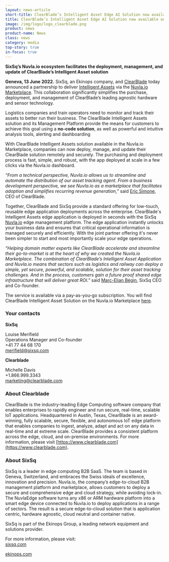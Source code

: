 ```yaml
---
layout: news-article
short-title: ClearBlade’s Intelligent Asset Edge AI Solution now available on SixSq’s Nuvla.io Marketplace 
title: ClearBlade’s Intelligent Asset Edge AI Solution now available on SixSq’s Nuvla.io Marketplace
image: /img/logo/logo_clearblade.png
product: news
product-name: News
class: news
category: media
top-story: true
in-focus: true
---
```


**SixSq’s Nuvla.io ecosystem facilitates the deployment, management, and update of ClearBlade’s Intelligent Asset solution**
 
**Geneva, 13 June 2022.** SixSq, an Ekinops company, and [ClearBlade](https://www.clearblade.com/) today announced a partnership to deliver [Intelligent Assets](https://www.clearblade.com/intelligent-assets/) via the [Nuvla.io Marketplace](https://nuvla.io/marketplace). This collaboration significantly simplifies the purchase, deployment, and management of ClearBlade’s leading agnostic hardware and sensor technology.
 
Logistics companies and train operators need to monitor and track their assets to better run their business. The ClearBlade Intelligent Assets solution and its Management Platform provide the means for customers to achieve this goal using a **no-code solution**, as well as powerful and intuitive analysis tools, alerting and dashboarding
 
With ClearBlade Intelligent Assets solution available in the Nuvla.io Marketplace, companies can now deploy, manage, and update their ClearBlade solution remotely and securely. The purchasing and deployment process is fast, simple, and robust, with the app deployed at scale in a few clicks via the Nuvla.io dashboard.
 
_“From a technical perspective, Nuvla.io allows us to streamline and automate the distribution of our asset tracking agent. From a business development perspective, we see Nuvla.io as a marketplace that facilitates adoption and simplifies recurring revenue generation,”_ said [Eric Simone](https://www.linkedin.com/in/ericsimone/), CEO of ClearBlade.
 
Together, ClearBlade and SixSq provide a standard offering for low-touch, reusable edge application deployments across the enterprise. ClearBlade's Intelligent Assets edge application is deployed in seconds with the SixSq [Nuvla.io](https://nuvla.io/) edge management platform. The edge application instantly unlocks your business data and ensures that critical operational information is managed securely and efficiently. With the joint partner offering it's never been simpler to start and most importantly scale your edge operations.

_“Helping domain matter experts like ClearBlade accelerate and streamline their go-to-market is at the heart of why we created the Nuvla.io Marketplace. The combination of ClearBlade’s Intelligent Asset Application and Nuvla.io means that sectors such as logistics and railway can deploy a simple, yet secure, powerful, and scalable, solution for their asset tracking challenges. And in the process, customers gain a future proof shared edge infrastructure that will deliver great ROI.”_ said [Marc-Elian Bégin](https://www.linkedin.com/in/mebster/), SixSq CEO and Co-founder.
 
The service is available via a pay-as-you-go subscription. You will find ClearBlade Intelligent Asset Solution on the Nuvla.io Marketplace [here](https://nuvla.io/ui/apps/clearblade).

### Your contacts

**SixSq**

Louise Merifield
<br/>
Operations Manager and Co-founder
<br/>
+41 77 44 68 170
<br/>
<merifield@sixsq.com>

**Clearblade**

Michelle Davis
<br/>
+1.866.999.3343
<br/>
<marketing@clearblade.com>



### About Clearblade

ClearBlade is the industry-leading Edge Computing software company that enables enterprises to rapidly engineer and run secure, real-time, scalable IoT applications. Headquartered in Austin, Texas, ClearBlade is an award-winning, fully scalable, secure, flexible, and autonomous IoT edge platform that enables companies to ingest, analyze, adapt and act on any data in real-time and at extreme scale. ClearBlade provides a consistent platform across the edge, cloud, and on-premise environments. For more information, please visit [https://www.clearblade.com](https://www.clearblade.com).


### About SixSq

SixSq is a leader in edge computing B2B SaaS. The team is based in Geneva, Switzerland, and embraces the Swiss ideals of excellence, innovation and precision. Nuvla.io, the company’s edge-to-cloud B2B management platform and marketplace, allows customers to deploy a secure and comprehensive edge and cloud strategy, while avoiding lock-in. The NuvlaEdge software turns any x86 or ARM hardware platform into a smart edge device connected to Nuvla.io to deploy applications in a range of sectors. The result is a secure edge-to-cloud solution that is application centric, hardware agnostic, cloud neutral and container native.

SixSq is part of the Ekinops Group, a leading network equipment and solutions provider.

For more information, please visit: 
<br/>
[sixsq.com](https://sixsq.com/)

[ekinops.com](https://www.ekinops.com/)





